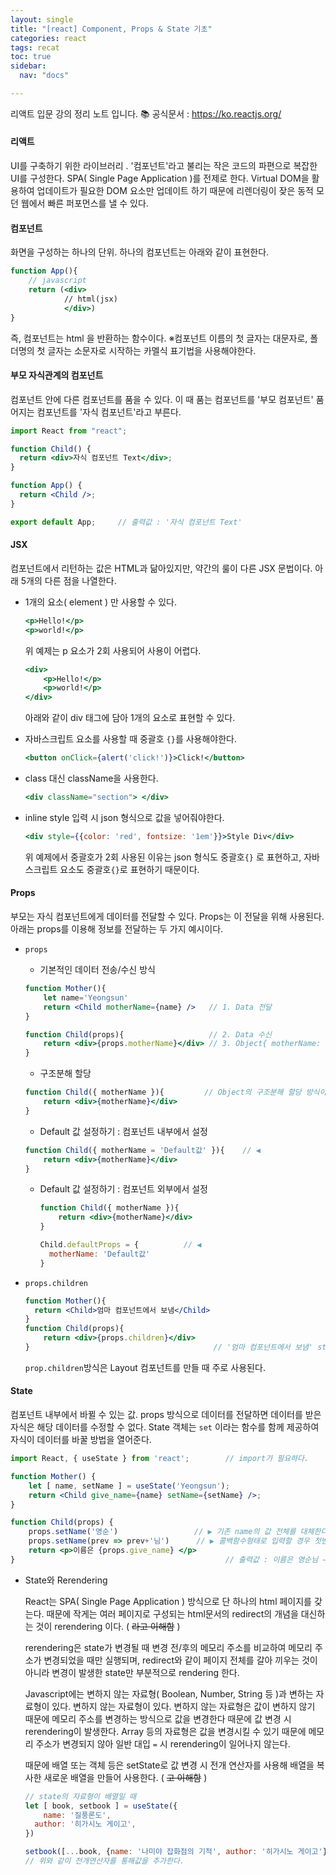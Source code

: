 ```yaml
---
layout: single
title: "[react] Component, Props & State 기초"
categories: react
tags: recat
toc: true
sidebar:
  nav: "docs"

---
```


리액트 입문 강의 정리 노트 입니다. 📚
공식문서 : https://ko.reactjs.org/

#### 리액트

UI를 구축하기 위한 라이브러리 . '컴포넌트'라고 불리는 작은 코드의 파편으로 복잡한 UI를 구성한다.
SPA( Single Page Application )를 전제로 한다.
Virtual DOM을 활용하여 업데이트가 필요한 DOM 요소만 업데이트 하기 때문에 리렌더링이 잦은 동적 모던 웹에서 빠른 퍼포먼스를 낼 수 있다.



#### 컴포넌트

화면을 구성하는 하나의 단위. 하나의 컴포넌트는 아래와 같이 표현한다.

```jsx
function App(){
    // javascript
    return (<div>
            // html(jsx)
            </div>)
}
```

즉, 컴포넌트는 html 을 반환하는 함수이다.
※컴포넌트 이름의 첫 글자는 대문자로, 폴더명의 첫 글자는 소문자로 시작하는 카멜식 표기법을 사용해야한다.



#### 부모 자식관계의 컴포넌트

컴포넌트 안에 다른 컴포넌트를 품을 수 있다. 이 때 품는 컴포넌트를 '부모 컴포넌트' 품어지는 컴포넌트를 '자식 컴포넌트'라고 부른다.

``` jsx
import React from "react";

function Child() {
  return <div>자식 컴포넌트 Text</div>;
}

function App() {
  return <Child />;
}

export default App;		// 출력값 : '자식 컴포넌트 Text'
```



#### JSX

컴포넌트에서 리턴하는 값은 HTML과 닮아있지만, 약간의 룰이 다른 JSX 문법이다.
아래 5개의 다른 점을 나열한다.

- 1개의 요소( element ) 만 사용할 수 있다.

  ```jsx
  <p>Hello!</p>
  <p>world!</p>
  ```

  위 예제는 p 요소가 2회 사용되어 사용이 어렵다.

  ```jsx
  <div>
      <p>Hello!</p>
      <p>world!</p>
  </div>
  ```

  아래와 같이 div 태그에 담아 1개의 요소로 표현할 수 있다.

- 자바스크립트 요소를 사용할 때 중괄호 `{}`를 사용해야한다.

  ```jsx
  <button onClick={alert('click!')}>Click!</button>
  ```

- class 대신 className을 사용한다.

  ```jsx
  <div className="section"> </div>
  ```

- inline style 입력 시 json 형식으로 값을 넣어줘야한다.

  ```jsx
  <div style={{color: 'red', fontsize: '1em'}}>Style Div</div>
  ```

  위 예제에서 중괄호가 2회 사용된 이유는 json 형식도 중괄호`{}` 로 표현하고, 자바스크립트 요소도 중괄호`{}`로 표현하기 때문이다.



#### Props

부모는 자식 컴포넌트에게 데이터를 전달할 수 있다. Props는 이 전달을 위해 사용된다.
아래는 props를 이용해 정보를 전달하는 두 가지 예시이다.

- `props`

  -  기본적인 데이터 전송/수신 방식

    ```jsx
    function Mother(){
        let name='Yeongsun'
        return <Child motherName={name} />	 //	1. Data 전달
    }
    
    function Child(props){					 // 2. Data 수신					
        return <div>{props.motherName}</div> // 3. Object{ motherName: Yeongsun } Object형식으로 전달된다.
    }
    ```

  -  구조분해 할당

    ```jsx
    function Child({ motherName }){			// Object의 구조분해 할당 방식이므로 key값인 motherName은 동일하게 사용해야한다.
        return <div>{motherName}</div>
    }
    ```

  -  Default 값 설정하기 : 컴포넌트 내부에서 설정

    ```jsx
    function Child({ motherName = 'Default값' }){	// ◀
        return <div>{motherName}</div>
    }
    ```

  - Default 값 설정하기 : 컴포넌트 외부에서 설정

    ```jsx
    function Child({ motherName }){
        return <div>{motherName}</div>
    }
    
    Child.defaultProps = {			// ◀
      motherName: 'Default값'
    }
    ```

    

- `props.children`

  ```jsx
  function Mother(){
  	return <Child>엄마 컴포넌트에서 보냄</Child>
  }
  function Child(props){
      return <div>{props.children}</div>		
  }											// '엄마 컴포넌트에서 보냄' sting이 출력된다.
  ```

  `prop.children`방식은 Layout 컴포넌트를 만들 때 주로 사용된다.

  

#### State

컴포넌트 내부에서 바뀔 수 있는 값.
props 방식으로 데이터를 전달하면 데이터를 받은 자식은 해당 데이터를 수정할 수 없다.  State 객체는 `set` 이라는 함수를 함께 제공하여 자식이 데이터를 바꿀 방법을 열어준다.

```jsx
import React, { useState } from 'react';		// import가 필요하다.

function Mother() {
    let [ name, setName ] = useState('Yeongsun');
    return <Child give_name={name} setName={setName} />;
}

function Child(props) {
    props.setName('영순')					// ▶ 기존 name의 값 전체를 대체한다.
    props.setName(prev => prev+'님')		 // ▶ 콜백함수형태로 입력할 경우 첫번째 매개변수로 기존 name값을 가져와 사용할 수 있다.
    return <p>이름은 {props.give_name} </p>	   
}											    // 출력값 : 이름은 영순님 → 4열에서 setName함수를 통해 값을 변경했다.
```

- State와 Rerendering

  React는 SPA( Single Page Application ) 방식으로 단 하나의 html 페이지를 갖는다. 때문에 작게는 여러 페이지로 구성되는 html문서의 redirect의 개념을 대신하는 것이 rerendering 이다. ( ~~라고 이해함~~ )
  
  rerendering은 state가 변경될 때 변경 전/후의 메모리 주소를 비교하여 메모리 주소가 변경되었을 때만 실행되며, redirect와 같이 페이지 전체를 갈아 끼우는 것이 아니라 변경이 발생한 state만 부분적으로 rendering 한다.
  
  
  
  Javascript에는 변하지 않는 자료형( Boolean, Number, String 등 )과 변하는 자료형이 있다. 변하지 않는 자료형이 있다. 
  변하지 않는 자료형은 값이 변하지 않기 때문에 메모리 주소를 변경하는 방식으로 값을 변경한다 때문에 값 변경 시 rerendering이 발생한다. Array 등의 자료형은 값을 변경시킬 수 있기 때문에 메모리 주소가 변경되지 않아 일반 대입 `=` 시 rerendering이 일어나지 않는다.
  
  때문에 배열 또는 객체 등은 setState로 값 변경 시 전개 연산자를 사용해 배열을 복사한 새로운 배열을 만들어 사용한다. ( ~~고 이해함~~ )
  
  ```jsx
  // state의 자료형이 배열일 때
  let [ book, setbook ] = useState({
      name: '질풍론도',
  	author: '히가시노 게이고',
  })
  
  setbook([...book, {name: '나미야 잡화점의 기적', author: '히가시노 게이고'}]);		
  // 위와 같이 전개연산자를 통해값을 추가한다.
  ```
